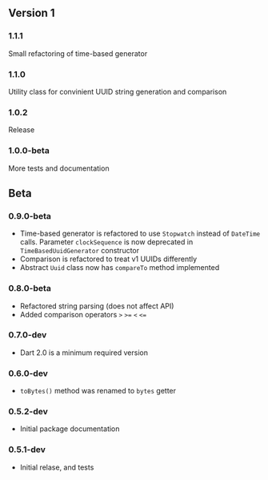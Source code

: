 ## Version 1

### 1.1.1
Small refactoring of time-based generator

### 1.1.0
Utility class for convinient UUID string generation and comparison

### 1.0.2
Release 

### 1.0.0-beta
More tests and documentation

## Beta

### 0.9.0-beta
- Time-based generator is refactored to use `Stopwatch` instead of `DateTime` calls.
  Parameter `clockSequence` is now deprecated in `TimeBasedUuidGenerator` constructor
- Comparison is refactored to treat v1 UUIDs differently
- Abstract `Uuid` class now has `compareTo` method implemented  

### 0.8.0-beta
- Refactored string parsing (does not affect API)
- Added comparison operators `>` `>=` `<` `<=` 

### 0.7.0-dev
- Dart 2.0 is a minimum required version 

### 0.6.0-dev
- `toBytes()` method was renamed to `bytes` getter 

### 0.5.2-dev
- Initial package documentation

### 0.5.1-dev
- Initial relase, and tests
